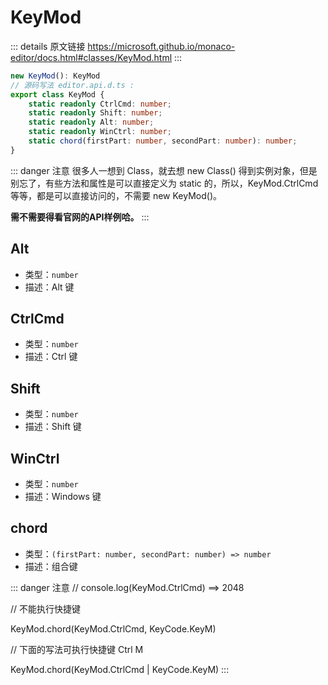 # KeyMod
        
::: details 原文链接
https://microsoft.github.io/monaco-editor/docs.html#classes/KeyMod.html
:::

```ts
new KeyMod(): KeyMod
// 源码写法 editor.api.d.ts :
export class KeyMod {
    static readonly CtrlCmd: number;
    static readonly Shift: number;
    static readonly Alt: number;
    static readonly WinCtrl: number;
    static chord(firstPart: number, secondPart: number): number;
}
```

::: danger 注意
很多人一想到 Class，就去想 new Class() 得到实例对象，但是别忘了，有些方法和属性是可以直接定义为 static 的，所以，KeyMod.CtrlCmd 等等，都是可以直接访问的，不需要 new KeyMod()。

**需不需要得看官网的API样例哈。**
:::

## Alt
 
- 类型：`number`
- 描述：Alt 键

## CtrlCmd

- 类型：`number`
- 描述：Ctrl 键

## Shift

- 类型：`number`
- 描述：Shift 键


## WinCtrl

- 类型：`number`
- 描述：Windows 键

## chord

- 类型：`(firstPart: number, secondPart: number) => number`
- 描述：组合键

::: danger 注意
// console.log(KeyMod.CtrlCmd) ==> 2048

// 不能执行快捷键

KeyMod.chord(KeyMod.CtrlCmd, KeyCode.KeyM)

// 下面的写法可执行快捷键 Ctrl M

KeyMod.chord(KeyMod.CtrlCmd | KeyCode.KeyM)
:::